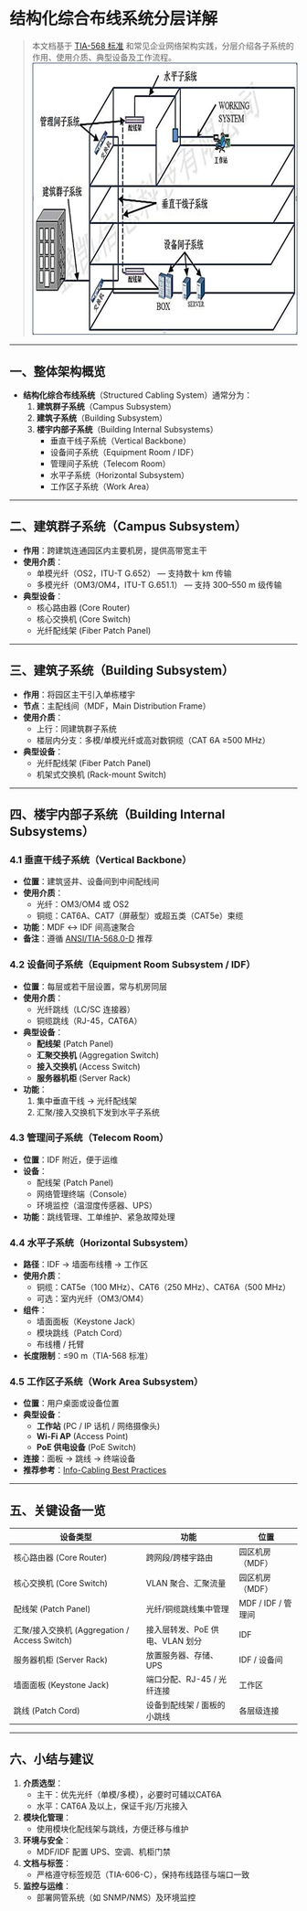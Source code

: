 # 结构化综合布线系统分层详解

> 本文档基于 [TIA-568 标准](https://zh.wikipedia.org/wiki/TIA-568) 和常见企业网络架构实践，分层介绍各子系统的作用、使用介质、典型设备及工作流程。
![](../../../Resource/5737f26acd302126ff05637f6cd9e1df%201.png)
---

## 一、整体架构概览

- **结构化综合布线系统**（Structured Cabling System）通常分为：  
  1. **建筑群子系统**（Campus Subsystem）  
  2. **建筑子系统**（Building Subsystem）  
  3. **楼宇内部子系统**（Building Internal Subsystems）  
     - 垂直干线子系统（Vertical Backbone）  
     - 设备间子系统（Equipment Room / IDF）  
     - 管理间子系统（Telecom Room）  
     - 水平子系统（Horizontal Subsystem）  
     - 工作区子系统（Work Area）

---

## 二、建筑群子系统（Campus Subsystem）

- **作用**：跨建筑连通园区内主要机房，提供高带宽主干  
- **使用介质**：  
  - 单模光纤（OS2，ITU-T G.652） — 支持数十 km 传输  
  - 多模光纤（OM3/OM4，ITU-T G.651.1） — 支持 300–550 m 级传输  
- **典型设备**：  
  - 核心路由器 (Core Router)  
  - 核心交换机 (Core Switch)  
  - 光纤配线架 (Fiber Patch Panel)  

---

## 三、建筑子系统（Building Subsystem）

- **作用**：将园区主干引入单栋楼宇  
- **节点**：主配线间（MDF，Main Distribution Frame）  
- **使用介质**：  
  - 上行：同建筑群子系统  
  - 楼层内分支：多模/单模光纤或高对数铜缆（CAT 6A ≥500 MHz）  
- **典型设备**：  
  - 光纤配线架 (Fiber Patch Panel)  
  - 机架式交换机 (Rack-mount Switch)  

---

## 四、楼宇内部子系统（Building Internal Subsystems）

### 4.1 垂直干线子系统（Vertical Backbone）

- **位置**：建筑竖井、设备间到中间配线间  
- **使用介质**：  
  - 光纤：OM3/OM4 或 OS2  
  - 铜缆：CAT6A、CAT7（屏蔽型）或超五类（CAT5e）束缆  
- **功能**：MDF ↔ IDF 间高速聚合  
- **备注**：遵循 [ANSI/TIA-568.0-D](https://en.wikipedia.org/wiki/TIA-568) 推荐

### 4.2 设备间子系统（Equipment Room Subsystem / IDF）

- **位置**：每层或若干层设置，常与机房同层  
- **使用介质**：  
  - 光纤跳线（LC/SC 连接器）  
  - 铜缆跳线（RJ-45，CAT6A）  
- **典型设备**：  
  - **配线架** (Patch Panel)  
  - **汇聚交换机** (Aggregation Switch)  
  - **接入交换机** (Access Switch)  
  - **服务器机柜** (Server Rack)  
- **功能**：  
  1. 集中垂直干线 → 光纤配线架  
  2. 汇聚/接入交换机下发到水平子系统

### 4.3 管理间子系统（Telecom Room）

- **位置**：IDF 附近，便于运维  
- **设备**：  
  - 配线架 (Patch Panel)  
  - 网络管理终端（Console）  
  - 环境监控（温湿度传感器、UPS）  
- **功能**：跳线管理、工单维护、紧急故障处理

### 4.4 水平子系统（Horizontal Subsystem）

- **路径**：IDF → 墙面布线槽 → 工作区  
- **使用介质**：  
  - 铜缆：CAT5e（100 MHz）、CAT6（250 MHz）、CAT6A（500 MHz）  
  - 可选：室内光纤（OM3/OM4）  
- **组件**：  
  - 墙面面板（Keystone Jack）  
  - 模块跳线（Patch Cord）  
  - 布线槽 / 托臂  
- **长度限制**：≤90 m（TIA-568 标准）

### 4.5 工作区子系统（Work Area Subsystem）

- **位置**：用户桌面或设备位置  
- **典型设备**：  
  - **工作站** (PC / IP 话机 / 网络摄像头)  
  - **Wi-Fi AP** (Access Point)  
  - **PoE 供电设备** (PoE Switch)  
- **连接**：面板 → 跳线 → 终端设备  
- **推荐参考**：[Info-Cabling Best Practices](https://en.wikipedia.org/wiki/Structured_cabling)

---

## 五、关键设备一览

| 设备类型             | 功能                                   | 位置                     |
|----------------------|----------------------------------------|--------------------------|
| 核心路由器 (Core Router)   | 跨网段/跨楼宇路由                         | 园区机房（MDF）           |
| 核心交换机 (Core Switch)   | VLAN 聚合、汇聚流量                       | 园区机房（MDF）           |
| 配线架 (Patch Panel)      | 光纤/铜缆跳线集中管理                     | MDF / IDF / 管理间       |
| 汇聚/接入交换机 (Aggregation / Access Switch) | 接入层转发、PoE 供电、VLAN 划分 | IDF                      |
| 服务器机柜 (Server Rack) | 放置服务器、存储、UPS                     | IDF / 设备间             |
| 墙面面板 (Keystone Jack) | 端口分配、RJ-45 / 光纤连接               | 工作区                   |
| 跳线 (Patch Cord)         | 设备到配线架 / 面板的小跳线               | 各层级连接               |

---

## 六、小结与建议

1. **介质选型**：  
   - 主干：优先光纤（单模/多模），必要时可辅以CAT6A  
   - 水平：CAT6A 及以上，保证千兆/万兆接入  
2. **模块化管理**：  
   - 使用模块化配线架与跳线，方便迁移与维护  
3. **环境与安全**：  
   - MDF/IDF 配置 UPS、空调、机柜门禁  
4. **文档与标签**：  
   - 严格遵守标签规范（TIA-606-C），保持布线路径与端口一致  
5. **监控与运维**：  
   - 部署网管系统（如 SNMP/NMS）及环境监控  
